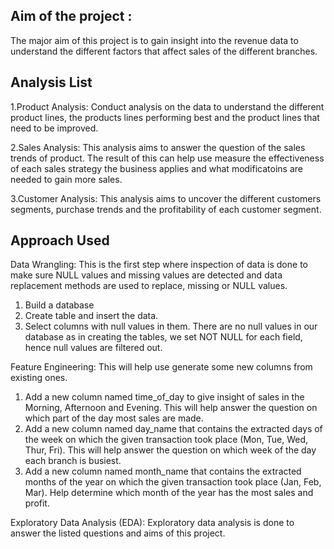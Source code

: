 Aim of the project :
-------------------
The major aim of this project is to gain insight into the revenue data to understand the different factors that affect sales of the different branches.

Analysis List
--------------
1.Product Analysis: 
Conduct analysis on the data to understand the different product lines, the products lines performing best and the product lines that need to be improved.

2.Sales Analysis: 
This analysis aims to answer the question of the sales trends of product. The result of this can help use measure the effectiveness of each sales strategy the business applies and what modificatoins are needed to gain more sales.

3.Customer Analysis: 
This analysis aims to uncover the different customers segments, purchase trends and the profitability of each customer segment.

Approach Used
-------------
Data Wrangling: This is the first step where inspection of data is done to make sure NULL values and missing values are detected and data replacement methods are used to replace, missing or NULL values.
 1. Build a database
 2. Create table and insert the data.
 3. Select columns with null values in them. There are no null values in our database as in creating the tables, we set NOT NULL for each field, hence null values are filtered out.

Feature Engineering: This will help use generate some new columns from existing ones.
 1. Add a new column named time_of_day to give insight of sales in the Morning, Afternoon and Evening. This will help answer the question on which part of the day most sales are made.
 2. Add a new column named day_name that contains the extracted days of the week on which the given transaction took place (Mon, Tue, Wed, Thur, Fri). This will help answer the question on which week of the day each branch is busiest.
 3. Add a new column named month_name that contains the extracted months of the year on which the given transaction took place (Jan, Feb, Mar). Help determine which month of the year has the most sales and profit.

Exploratory Data Analysis (EDA): Exploratory data analysis is done to answer the listed questions and aims of this project.
